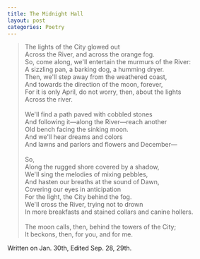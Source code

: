 ```yaml
---
title: The Midnight Hall
layout: post
categories: Poetry
---
```

>The lights of the City glowed out<br>Across the River, and across the orange fog.<br>So, come along, we'll entertain the murmurs of the River:<br>A sizzling pan, a barking dog, a humming dryer.<br>Then, we'll step away from the weathered coast,<br>And towards the direction of the moon, forever,<br>For it is only April, do not worry, then, about the lights<br>Across the river.<br><br>We'll find a path paved with cobbled stones<br>And following it—along the River—reach another<br>Old bench facing the sinking moon.<br>And we'll hear dreams and colors<br>And lawns and parlors and flowers and December—<br><br>So, <br>Along the rugged shore covered by a shadow,<br>We'll sing the melodies of mixing pebbles,<br>And hasten our breaths at the sound of Dawn,<br>Covering our eyes in anticipation<br>For the light, the City behind the fog.<br>We'll cross the River,  trying not to drown<br>In more breakfasts and stained collars and canine hollers.<br><br>The moon calls, then, behind the towers of the City;<br>It beckons, then, for you, and for me.

Written on Jan. 30th, Edited Sep. 28, 29th.